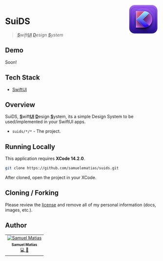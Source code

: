 <img src="docs/assets/logo.png" alt="app logo" title="&quot;Pascal&quot;" width="100" align="right" />

# SuiDS

> _<strong><ins>S</ins></strong>wift<strong><ins>UI</ins></strong> <strong><ins>D</ins></strong>esign <strong><ins>S</ins></strong>ystem_

## Demo

Soon!

## Tech Stack

- [SwiftUI](https://developer.apple.com/documentation/swiftui)

## Overview

SuiDS, <strong><ins>S</ins></strong>wift<strong><ins>UI</ins></strong> <strong><ins>D</ins></strong>esign <strong><ins>S</ins></strong>ystem, its a simple Design System to be used/implemented in your SwiftUI apps.

- `suids/*/*` - The project.

## Running Locally

This application requires **XCode 14.2.0**.

```bash
git clone https://github.com/samuelematias/suids.git
```

After cloned, open the project in your XCode.


## Cloning / Forking

Please review the [license](https://github.com/samuelematias/suids/blob/main/LICENSE.txt) and remove all of my personal information (docs, images, etc.).

## Author

<!-- prettier-ignore -->
<table>
  <tr>
    <td align="center"><a href="https://www.samuelematias.com/"><img src="https://avatars.githubusercontent.com/u/5155386?v=4" width="100px;" alt="Samuel Matias"/><br /><sub><b>Samuel Matias</b></sub></a><br /><a href="https://www.linkedin.com/in/samuelematias/"title="Code">💻</a><a href="https://www.samuelematias.com/linktree"title="Design"> 🎨</a></td></td>
</table>
